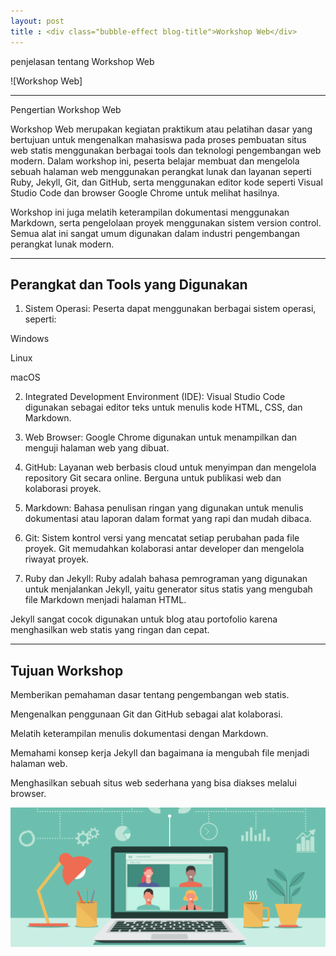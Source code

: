 ```yaml
---
layout: post
title : <div class="bubble-effect blog-title">Workshop Web</div>
---
```


penjelasan tentang Workshop Web

![Workshop Web]

---

Pengertian Workshop Web

Workshop Web merupakan kegiatan praktikum atau pelatihan dasar yang bertujuan untuk mengenalkan mahasiswa pada proses pembuatan situs web statis menggunakan berbagai tools dan teknologi pengembangan web modern. Dalam workshop ini, peserta belajar membuat dan mengelola sebuah halaman web menggunakan perangkat lunak dan layanan seperti Ruby, Jekyll, Git, dan GitHub, serta menggunakan editor kode seperti Visual Studio Code dan browser Google Chrome untuk melihat hasilnya.

Workshop ini juga melatih keterampilan dokumentasi menggunakan Markdown, serta pengelolaan proyek menggunakan sistem version control. Semua alat ini sangat umum digunakan dalam industri pengembangan perangkat lunak modern.


---

## Perangkat dan Tools yang Digunakan

1. Sistem Operasi:
Peserta dapat menggunakan berbagai sistem operasi, seperti:

Windows

Linux

macOS

2. Integrated Development Environment (IDE):
Visual Studio Code digunakan sebagai editor teks untuk menulis kode HTML, CSS, dan Markdown.

3. Web Browser:
Google Chrome digunakan untuk menampilkan dan menguji halaman web yang dibuat.

4. GitHub:
Layanan web berbasis cloud untuk menyimpan dan mengelola repository Git secara online. Berguna untuk publikasi web dan kolaborasi proyek.

5. Markdown:
Bahasa penulisan ringan yang digunakan untuk menulis dokumentasi atau laporan dalam format yang rapi dan mudah dibaca.

6. Git:
Sistem kontrol versi yang mencatat setiap perubahan pada file proyek. Git memudahkan kolaborasi antar developer dan mengelola riwayat proyek.

7. Ruby dan Jekyll:
Ruby adalah bahasa pemrograman yang digunakan untuk menjalankan Jekyll, yaitu generator situs statis yang mengubah file Markdown menjadi halaman HTML.

Jekyll sangat cocok digunakan untuk blog atau portofolio karena menghasilkan web statis yang ringan dan cepat.


---

## Tujuan Workshop

Memberikan pemahaman dasar tentang pengembangan web statis.

Mengenalkan penggunaan Git dan GitHub sebagai alat kolaborasi.

Melatih keterampilan menulis dokumentasi dengan Markdown.

Memahami konsep kerja Jekyll dan bagaimana ia mengubah file menjadi halaman web.

Menghasilkan sebuah situs web sederhana yang bisa diakses melalui browser.


<img src="/assets/images/Workshop.png" alt="Workshop.png">

